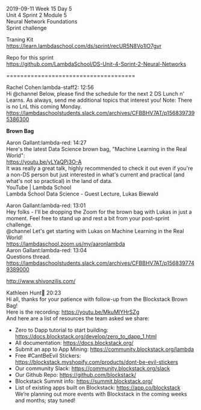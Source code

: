 2019-09-11 Week 15 Day 5    
Unit 4 Sprint 2 Module 5    
Neural Network Foundations  
Sprint challenge      

Traning Kit     
https://learn.lambdaschool.com/ds/sprint/recUR5N8Vo1lO7gvr         

Repo for this sprint  
https://github.com/LambdaSchool/DS-Unit-4-Sprint-2-Neural-Networks  

=====================================

Rachel Cohen:lambda-staff2: 12:56  
Hi @channel Below, please find the schedule for the next 2 DS Lunch n' Learns. As always, send me additional topics that interest you! Note: There is no LnL this coming Monday.   
https://lambdaschoolstudents.slack.com/archives/CFBBHV7AT/p1568397395386300     

**Brown Bag**   

Aaron Gallant:lambda-red: 14:27   
Here's the latest Data Science brown bag, "Machine Learning in the Real World":    
https://youtu.be/yLYaQPi3O-A     
It was really a great talk, highly recommended to check it out even if you're a non-DS person but just interested in what's current and practical (and what's not so practical) in the land of data.   
YouTube | Lambda School   
Lambda School Data Science - Guest Lecture, Lukas Biewald   

Aaron Gallant:lambda-red: 13:01      
Hey folks - I'll be dropping the Zoom for the brown bag with Lukas in just a moment. Feel free to stand up and rest a bit from your post-sprint challenge.    
@channel Let's get starting with Lukas on Machine Learning in the Real World!     
https://lambdaschool.zoom.us/my/aaronlambda  
Aaron Gallant:lambda-red: 13:04  
Questions thread.  
https://lambdaschoolstudents.slack.com/archives/CFBBHV7AT/p1568397749389000   

http://www.shivonzilis.com/ 

Kathleen Hunt:palm_tree: 20:23  
Hi all, thanks for your patience with follow-up from the Blockstack Brown Bag!  
Here is the recording: https://youtu.be/MkuMlYHrSZg  
And here are a list of resources the team asked we share:  
- Zero to Dapp tutorial to start building: https://docs.blockstack.org/develop/zero_to_dapp_1.html
- All documentation: https://docs.blockstack.org/
- Submit an app to App Mining: https://community.blockstack.org/lambda
- Free #CantBeEvil Stickers: https://blockstack.myshopify.com/products/dont-be-evil-stickers
- Our community Slack: https://community.blockstack.org/slack
- Our Github Repo: https://github.com/blockstack/
- Blockstack Summit info: https://summit.blockstack.org/
- List of existing apps built on Blockstack: https://app.co/blockstack
We’re planning out more events with Blockstack in the coming weeks and months; stay tuned!  

